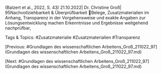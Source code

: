 (Balzert et al., 2022, S. 43)
21.10.2022| Dr. Christine Groß| 95Nachvollziehbarkeit & Überprüfbarkeit
Belege, Zusatzmaterialien im Anhang, Transparenz in der 
Vorgehensweise und exakte Angaben zur Lösungsentwicklung 
machen Erkenntnisse und Ergebnisse weitgehend nachprüfbar, 

   Tags & Topics:
   #Zusatzmaterialie
   #Zusatzmaterialien
   #Transparenz

[Previous: #Grundlagen des wissenschaftlichen Arbeitens_Groß_211022_97](Grundlagen des wissenschaftlichen Arbeitens_Groß_211022_97.md)

[Next: #Grundlagen des wissenschaftlichen Arbeitens_Groß_211022_97](Grundlagen des wissenschaftlichen Arbeitens_Groß_211022_97.md)